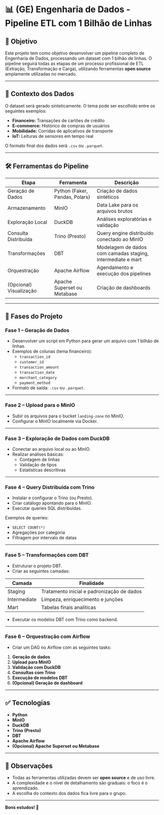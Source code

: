 # 📊 (GE) Engenharia de Dados - Pipeline ETL com 1 Bilhão de Linhas

## 🎯 Objetivo

Este projeto tem como objetivo desenvolver um pipeline completo de Engenharia de Dados, processando um dataset com 1 bilhão de linhas. O pipeline seguirá todas as etapas de um processo profissional de ETL (Extração, Transformação e Carga), utilizando ferramentas **open source** amplamente utilizadas no mercado.

---

## 📌 Contexto dos Dados

O dataset será gerado sinteticamente. O tema pode ser escolhido entre os seguintes exemplos:

- **Financeiro:** Transações de cartões de crédito
- **E-commerce:** Histórico de compras de usuários
- **Mobilidade:** Corridas de aplicativos de transporte
- **IoT:** Leituras de sensores em tempo real

O formato final dos dados será `.csv` ou `.parquet`.

---

## 🛠️ Ferramentas do Pipeline

| Etapa | Ferramenta | Descrição |
|-----|------|----|
| Geração de Dados | Python (Faker, Pandas, Polars) | Criação de dados sintéticos |
| Armazenamento | MinIO | Data Lake para os arquivos brutos |
| Exploração Local | DuckDB | Análises exploratórias e validação |
| Consulta Distribuída | Trino (Presto) | Query engine distribuído conectado ao MinIO |
| Transformações | DBT | Modelagem de dados com camadas staging, intermediate e mart |
| Orquestração | Apache Airflow | Agendamento e execução dos pipelines |
| (Opcional) Visualização | Apache Superset ou Metabase | Criação de dashboards |

---

## 📍 Fases do Projeto

### Fase 1 – Geração de Dados

- Desenvolver um script em Python para gerar um arquivo com 1 bilhão de linhas.
- Exemplos de colunas (tema financeiro):
  - `transaction_id`
  - `customer_id`
  - `transaction_amount`
  - `transaction_date`
  - `merchant_category`
  - `payment_method`
- Formato de saída: `.csv` ou `.parquet`.

---

### Fase 2 – Upload para o MinIO

- Subir os arquivos para o bucket `landing-zone` no MinIO.
- Configurar o MinIO localmente via Docker.

---

### Fase 3 – Exploração de Dados com DuckDB

- Conectar ao arquivo local ou ao MinIO.
- Realizar análises básicas:
  - Contagem de linhas
  - Validação de tipos
  - Estatísticas descritivas

---

### Fase 4 – Query Distribuída com Trino

- Instalar e configurar o Trino (ou Presto).
- Criar catálogo apontando para o MinIO.
- Executar queries SQL distribuídas.

Exemplos de queries:
- `SELECT COUNT(*)`
- Agregações por categoria
- Filtragem por intervalo de datas

---

### Fase 5 – Transformações com DBT

- Estruturar o projeto DBT.
- Criar as seguintes camadas:

| Camada | Finalidade |
|----|----|
| Staging | Tratamento inicial e padronização de dados |
| Intermediate | Limpeza, enriquecimento e junções |
| Mart | Tabelas finais analíticas |

- Executar os modelos DBT com Trino como backend.

---

### Fase 6 – Orquestração com Airflow

- Criar um DAG no Airflow com as seguintes tasks:

1. **Geração de dados**
2. **Upload para MinIO**
3. **Validação com DuckDB**
4. **Consultas com Trino**
5. **Execução de modelos DBT**
6. **(Opcional) Geração de dashboard**

---

## ✅ Tecnologias

- **Python**
- **MinIO**
- **DuckDB**
- **Trino (Presto)**
- **DBT**
- **Apache Airflow**
- **(Opcional) Apache Superset ou Metabase**

---

## 💬 Observações

- Todas as ferramentas utilizadas devem ser **open source** e de uso livre.
- A complexidade e o nível de detalhamento são graduais: o foco é o aprendizado.
- A escolha do contexto dos dados fica livre para o grupo.

---

**Bons estudos! 🚀**
